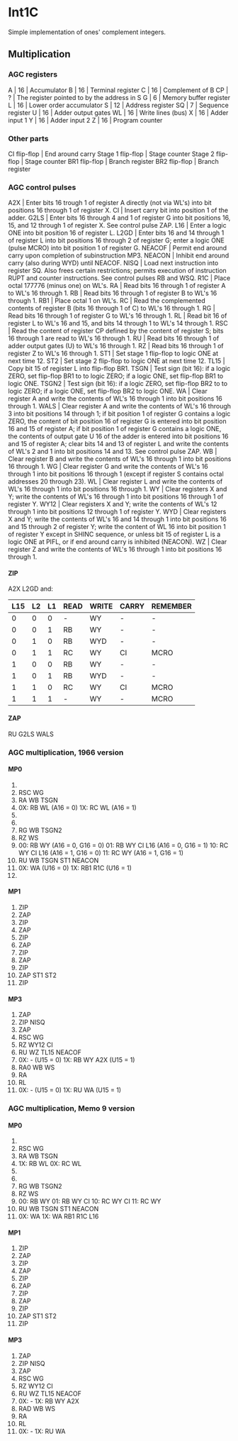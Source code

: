 # Int1C 

Simple implementation of ones' complement integers.

## Multiplication

### AGC registers

A  | 16 | Accumulator
B  | 16 | Terminal register
C  | 16 | Complement of B
CP | ?  | The register pointed to by the address in S 
G  | 6  | Memory buffer register
L  | 16 | Lower order accumulator
S  | 12 | Address register
SQ | 7  | Sequence register
U  | 16 | Adder output gates
WL | 16 | Write lines (bus)
X  | 16 | Adder input 1
Y  | 16 | Adder input 2
Z  | 16 | Program counter

### Other parts
CI flip-flop      | End around carry
Stage 1 flip-flop | Stage counter
Stage 2 flip-flop | Stage counter
BR1 flip-flop     | Branch register
BR2 flip-flop     | Branch register

### AGC control pulses

A2X    | Enter bits 16 trough 1 of register A directly (not via WL's) into bit positions 16 through 1 of register X.
CI     | Insert carry bit into position 1 of the adder.
G2LS   | Enter bits 16 through 4 and 1 of register G into bit positions 16, 15, and 12 through 1 of register X. See control pulse ZAP.
L16    | Enter a logic ONE into bit position 16 of register L.
L2GD   | Enter bits 16 and 14 through 1 of register L into bit positions 16 through 2 of register G; enter a logic ONE (pulse MCRO) into bit position 1 of register G.
NEACOF | Permit end around carry upon completion of subinstruction MP3.
NEACON | Inhibit end around carry (also during WYD) until NEACOF.
NISQ   | Load next instruction into register SQ. Also frees certain restrictions; permits execution of instruction RUPT and counter instructions. See control pulses RB and WSQ.
R1C    | Place octal 177776 (minus one) on WL's.
RA     | Read bits 16 through 1 of register A to WL's 16 through 1.
RB     | Read bits 16 through 1 of register B to WL's 16 through 1.
RB1    | Place octal 1 on WL's.
RC     | Read the complemented contents of register B (bits 16 through 1 of C) to WL's 16 through 1.
RG     | Read bits 16 through 1 of register G to WL's 16 through 1.
RL     | Read bit 16 of register L to WL's 16 and 15, and bits 14 through 1 to WL's 14 through 1.
RSC    | Read the content of register CP defined by the content of register S; bits 16 through 1 are read to WL's 16 through 1.
RU     | Read bits 16 through 1 of adder output gates (U) to WL's 16 through 1.
RZ     | Read bits 16 through 1 of register Z to WL's 16 through 1.
ST1    | Set stage 1 flip-flop to logic ONE at next time 12.
ST2    | Set stage 2 flip-flop to logic ONE at next time 12.
TL15   | Copy bit 15 of register L into flip-flop BR1.
TSGN   | Test sign (bit 16): if a logic ZERO, set flip-flop BR1 to to logic ZERO; if a logic ONE, set flip-flop BR1 to logic ONE.
TSGN2  | Test sign (bit 16): if a logic ZERO, set flip-flop BR2 to to logic ZERO; if a logic ONE, set flip-flop BR2 to logic ONE.
WA     | Clear register A and write the contents of WL's 16 through 1 into bit positions 16 through 1.
WALS   | Clear register A and write the contents of WL's 16 through 3 into bit positions 14 through 1; if bit position 1 of register G contains a logic ZERO, the content of bit position 16 of register G is entered into bit position 16 and 15 of register A; if bit position 1 of register G contains a logic ONE, the contents of output gate U 16 of the adder is entered into bit positions 16 and 15 of register A; clear bits 14 and 13 of register L and write the contents of WL's 2 and 1 into bit positions 14 and 13. See control pulse ZAP.
WB     | Clear register B and write the contents of WL's 16 through 1 into bit positions 16 through 1.
WG     | Clear register G and write the contents of WL's 16 through 1 into bit positions 16 through 1 (except if register S contains octal addresses 20 through 23).
WL     | Clear register L and write the contents of WL's 16 through 1 into bit positions 16 through 1.
WY     | Clear registers X and Y; write the contents of WL's 16 through 1 into bit positions 16 through 1 of register Y.
WY12   | Clear registers X and Y; write the contents of WL's 12 through 1 into bit positions 12 through 1 of register Y.
WYD    | Clear registers X and Y; write the contents of WL's 16 and 14 through 1 into bit positions 16 and 15 through 2 of register Y; write the content of WL 16 into bit position 1 of register Y except in SHINC sequence, or unless bit 15 of register L is a logic ONE at PIFL, or if end around carry is inhibited (NEACON).
WZ     | Clear register Z and write the contents of WL's 16 through 1 into bit positions 16 through 1.


#### ZIP

A2X L2GD and:

L15 | L2 | L1 | READ | WRITE | CARRY | REMEMBER 
--- | -- | -- | ---- | ----- | ----- | --------
 0  | 0  | 0  | -    | WY    | -     | -
 0  | 0  | 1  | RB   | WY    | -     | -
 0  | 1  | 0  | RB   | WYD   | -     | -
 0  | 1  | 1  | RC   | WY    | CI    | MCRO
 1  | 0  | 0  | RB   | WY    | -     | -
 1  | 0  | 1  | RB   | WYD   | -     | -
 1  | 1  | 0  | RC   | WY    | CI    | MCRO
 1  | 1  | 1  | -    | WY    | -     | MCRO


#### ZAP

RU G2LS WALS

### AGC multiplication, 1966 version

#### MP0

 1) 
 2) RSC WG
 3) RA WB TSGN
 4) 0X: RB WL (A16 = 0)
    1X: RC WL (A16 = 1)
 5) 
 6) 
 7) RG WB TSGN2
 8) RZ WS
 9) 00: RB WY (A16 = 0, G16 = 0)
    01: RB WY CI L16 (A16 = 0, G16 = 1)
    10: RC WY CI L16 (A16 = 1, G16 = 0)
    11: RC WY (A16 = 1, G16 = 1)
10) RU WB TSGN ST1 NEACON
11) 0X: WA (U16 = 0)
    1X: RB1 R1C (U16 = 1)
12) 

#### MP1

 1) ZIP
 2) ZAP
 3) ZIP
 4) ZAP
 5) ZIP
 6) ZAP
 7) ZIP
 8) ZAP
 9) ZIP
10) ZAP ST1 ST2
11) ZIP

#### MP3

 1) ZAP
 2) ZIP NISQ
 3) ZAP
 4) RSC WG
 5) RZ WY12 CI
 6) RU WZ TL15 NEACOF
 7) 0X: - (U15 = 0)
    1X: RB WY A2X (U15 = 1)
 8) RA0 WB WS
 9) RA
10) RL
11) 0X: - (U15 = 0)
    1X: RU WA (U15 = 1)

### AGC multiplication, Memo 9 version

#### MP0

 1) 
 2) RSC WG
 3) RA WB TSGN
 4) 1X: RB WL
    0X: RC WL
 5) 
 6) 
 7) RG WB TSGN2
 8) RZ WS
 9) 00: RB WY
    01: RB WY CI
    10: RC WY CI
    11: RC WY
10) RU WB TSGN ST1 NEACON
11) 0X: WA
    1X: WA RB1 R1C L16
    
#### MP1
 
 1) ZIP
 2) ZAP
 3) ZIP
 4) ZAP
 5) ZIP
 6) ZAP
 7) ZIP
 8) ZAP
 9) ZIP
10) ZAP ST1 ST2
11) ZIP

#### MP3

 1) ZAP
 2) ZIP NISQ
 3) ZAP
 4) RSC WG
 5) RZ WY12 CI
 6) RU WZ TL15 NEACOF
 7) 0X: -
    1X: RB WY A2X
 8) RAD WB WS
 9) RA
10) RL
11) 0X: -
    1X: RU WA